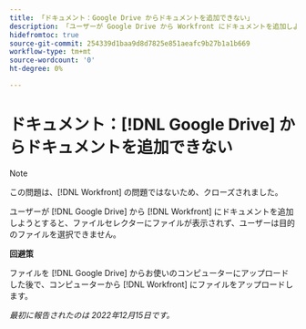 ```yaml
---
title: 「ドキュメント：Google Drive からドキュメントを追加できない」
description: 「ユーザーが Google Drive から Workfront にドキュメントを追加しようとすると、ファイルセレクターにファイルが表示されず、ユーザーは目的のファイルを選択できません。」
hidefromtoc: true
source-git-commit: 254339d1baa9d8d7825e851aeafc9b27b1a1b669
workflow-type: tm+mt
source-wordcount: '0'
ht-degree: 0%

---
```



# ドキュメント：[!DNL Google Drive] からドキュメントを追加できない

<!--On WF and WFP TOCs-->

>[!NOTE]
>
>この問題は、[!DNL Workfront] の問題ではないため、クローズされました。

ユーザーが [!DNL Google Drive] から [!DNL Workfront] にドキュメントを追加しようとすると、ファイルセレクターにファイルが表示されず、ユーザーは目的のファイルを選択できません。

**回避策**

ファイルを [!DNL Google Drive] からお使いのコンピューターにアップロードした後で、コンピューターから [!DNL Workfront] にファイルをアップロードします。

_最初に報告されたのは 2022年12月15日です。_

